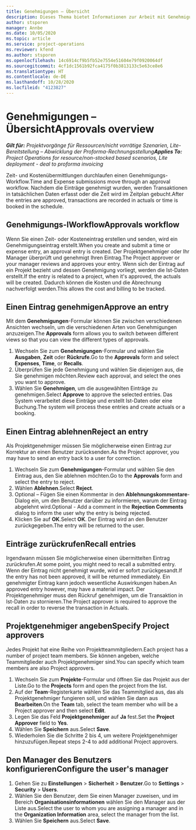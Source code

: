 ```yaml
---
title: Genehmigungen – Übersicht
description: Dieses Thema bietet Informationen zur Arbeit mit Genehmigungen in Project Operations.
author: stsporen
manager: Annbe
ms.date: 10/05/2020
ms.topic: article
ms.service: project-operations
ms.reviewer: kfend
ms.author: stsporen
ms.openlocfilehash: 14c6914cf9b5fb52e7554e51604e79f0920064df
ms.sourcegitcommit: 4cf1dc1561b92fca4175f0b3813133c5e63ce8e6
ms.translationtype: HT
ms.contentlocale: de-DE
ms.lasthandoff: 10/28/2020
ms.locfileid: "4123827"
---
```

# <a name="approvals-overview"></a><span data-ttu-id="eeb8e-103">Genehmigungen – Übersicht</span><span class="sxs-lookup"><span data-stu-id="eeb8e-103">Approvals overview</span></span>

<span data-ttu-id="eeb8e-104">_**Gilt für:** Projektvorgänge für Ressourcen/nicht vorrätige Szenarien, Lite-Bereitstellung – Abwicklung der Proforma-Rechnungsstellung_</span><span class="sxs-lookup"><span data-stu-id="eeb8e-104">_**Applies To:** Project Operations for resource/non-stocked based scenarios, Lite deployment - deal to proforma invoicing_</span></span>

<span data-ttu-id="eeb8e-105">Zeit- und Kostenübermittlungen durchlaufen einen Genehmigungs-Workflow.</span><span class="sxs-lookup"><span data-stu-id="eeb8e-105">Time and Expense submissions move through an approval workflow.</span></span> <span data-ttu-id="eeb8e-106">Nachdem die Einträge genehmigt wurden, werden Transaktionen in tatsächlichen Daten erfasst oder die Zeit wird im Zeitplan gebucht.</span><span class="sxs-lookup"><span data-stu-id="eeb8e-106">After the entries are approved, transactions are recorded in actuals or time is booked in the schedule.</span></span>

## <a name="approvals-workflow"></a><span data-ttu-id="eeb8e-107">Genehmigungs-lWorkflow</span><span class="sxs-lookup"><span data-stu-id="eeb8e-107">Approvals workflow</span></span>
<span data-ttu-id="eeb8e-108">Wenn Sie einen Zeit- oder Kosteneintrag erstellen und senden, wird ein Genehmigungseintrag erstellt.</span><span class="sxs-lookup"><span data-stu-id="eeb8e-108">When you create and submit a time or expense entry, an approval entry is created.</span></span> <span data-ttu-id="eeb8e-109">Der Projektgenehmiger oder Ihr Manager überprüft und genehmigt Ihren Eintrag.</span><span class="sxs-lookup"><span data-stu-id="eeb8e-109">The Project approver or your manager reviews and approves your entry.</span></span> <span data-ttu-id="eeb8e-110">Wenn sich der Eintrag auf ein Projekt bezieht und dessen Genehmigung vorliegt, werden die Ist-Daten erstellt.</span><span class="sxs-lookup"><span data-stu-id="eeb8e-110">If the entry is related to a project, when it's approved, the actuals will be created.</span></span> <span data-ttu-id="eeb8e-111">Dadurch können die Kosten und die Abrechnung nachverfolgt werden.</span><span class="sxs-lookup"><span data-stu-id="eeb8e-111">This allows the cost and billing to be tracked.</span></span> 

## <a name="approve-an-entry"></a><span data-ttu-id="eeb8e-112">Einen Eintrag genehmigen</span><span class="sxs-lookup"><span data-stu-id="eeb8e-112">Approve an entry</span></span>
<span data-ttu-id="eeb8e-113">Mit dem **Genehmigungen**-Formular können Sie zwischen verschiedenen Ansichten wechseln, um die verschiedenen Arten von Genehmigungen anzuzeigen.</span><span class="sxs-lookup"><span data-stu-id="eeb8e-113">The **Approvals** form allows you to switch between different views so that you can view the different types of approvals.</span></span>
  
1. <span data-ttu-id="eeb8e-114">Wechseln Sie zum **Genehmigungen**-Formular und wählen Sie **Ausgaben**, **Zeit** oder **Rückrufe**.</span><span class="sxs-lookup"><span data-stu-id="eeb8e-114">Go to the **Approvals** form and select **Expenses**, **Time**, or **Recalls**.</span></span>
2. <span data-ttu-id="eeb8e-115">Überprüfen Sie jede Genehmigung und wählen Sie diejenigen aus, die Sie genehmigen möchten.</span><span class="sxs-lookup"><span data-stu-id="eeb8e-115">Review each approval, and select the ones you want to approve.</span></span>
3. <span data-ttu-id="eeb8e-116">Wählen Sie **Genehmigen**, um die ausgewählten Einträge zu genehmigen.</span><span class="sxs-lookup"><span data-stu-id="eeb8e-116">Select **Approve** to approve the selected entries.</span></span>
<span data-ttu-id="eeb8e-117">Das System verarbeitet diese Einträge und erstellt Ist-Daten oder eine Buchung.</span><span class="sxs-lookup"><span data-stu-id="eeb8e-117">The system will process these entries and create actuals or a booking.</span></span>

## <a name="reject-an-entry"></a><span data-ttu-id="eeb8e-118">Einen Eintrag ablehnen</span><span class="sxs-lookup"><span data-stu-id="eeb8e-118">Reject an entry</span></span>
<span data-ttu-id="eeb8e-119">Als Projektgenehmiger müssen Sie möglicherweise einen Eintrag zur Korrektur an einen Benutzer zurücksenden.</span><span class="sxs-lookup"><span data-stu-id="eeb8e-119">As the Project approver, you may have to send an entry back to a user for correction.</span></span>
  
1. <span data-ttu-id="eeb8e-120">Wechseln Sie zum **Genehmigungen**-Formular und wählen Sie den Eintrag aus, den Sie ablehnen möchten.</span><span class="sxs-lookup"><span data-stu-id="eeb8e-120">Go to the **Approvals** form and select the entry to reject.</span></span> 
2. <span data-ttu-id="eeb8e-121">Wählen **Ablehnen**.</span><span class="sxs-lookup"><span data-stu-id="eeb8e-121">Select **Reject**.</span></span>
3. <span data-ttu-id="eeb8e-122">Optional – Fügen Sie einen Kommentar in den **Ablehnungskommentare**-Dialog ein, um den Benutzer darüber zu informieren, warum der Eintrag abgelehnt wird.</span><span class="sxs-lookup"><span data-stu-id="eeb8e-122">Optional - Add a comment in the **Rejection Comments** dialog to inform the user why the entry is being rejected.</span></span>
4. <span data-ttu-id="eeb8e-123">Klicken Sie auf **OK**.</span><span class="sxs-lookup"><span data-stu-id="eeb8e-123">Select **OK**.</span></span> <span data-ttu-id="eeb8e-124">Der Eintrag wird an den Benutzer zurückgegeben.</span><span class="sxs-lookup"><span data-stu-id="eeb8e-124">The entry will be returned to the user.</span></span>
  
## <a name="recall-entries"></a><span data-ttu-id="eeb8e-125">Einträge zurückrufen</span><span class="sxs-lookup"><span data-stu-id="eeb8e-125">Recall entries</span></span>
<span data-ttu-id="eeb8e-126">Irgendwann müssen Sie möglicherweise einen übermittelten Eintrag zurückrufen.</span><span class="sxs-lookup"><span data-stu-id="eeb8e-126">At some point, you might need to recall a submitted entry.</span></span> <span data-ttu-id="eeb8e-127">Wenn der Eintrag nicht genehmigt wurde, wird er sofort zurückgesandt.</span><span class="sxs-lookup"><span data-stu-id="eeb8e-127">If the entry has not been approved, it will be returned immediately.</span></span> <span data-ttu-id="eeb8e-128">Ein genehmigter Eintrag kann jedoch wesentliche Auswirkungen haben.</span><span class="sxs-lookup"><span data-stu-id="eeb8e-128">An approved entry however, may have a material impact.</span></span> <span data-ttu-id="eeb8e-129">Der Projektgenehmiger muss den Rückruf genehmigen, um die Transaktion in Ist-Daten zu stornieren.</span><span class="sxs-lookup"><span data-stu-id="eeb8e-129">The Project approver is required to approve the recall in order to reverse the transaction in Actuals.</span></span>

## <a name="specify-project-approvers"></a><span data-ttu-id="eeb8e-130">Projektgenehmiger angeben</span><span class="sxs-lookup"><span data-stu-id="eeb8e-130">Specify Project approvers</span></span>
<span data-ttu-id="eeb8e-131">Jedes Projekt hat eine Reihe von Projektteammitgliedern.</span><span class="sxs-lookup"><span data-stu-id="eeb8e-131">Each project has a number of project team members.</span></span> <span data-ttu-id="eeb8e-132">Sie können angeben, welche Teammitglieder auch Projektgenehmiger sind.</span><span class="sxs-lookup"><span data-stu-id="eeb8e-132">You can specify which team members are also Project approvers.</span></span>

1. <span data-ttu-id="eeb8e-133">Wechseln Sie zum **Projekte**-Formular und öffnen Sie das Projekt aus der Liste.</span><span class="sxs-lookup"><span data-stu-id="eeb8e-133">Go to the **Projects** form and open the project from the list.</span></span>
2. <span data-ttu-id="eeb8e-134">Auf der **Team**-Registerkarte wählen Sie das Teammitglied aus, das als Projektgenehmiger fungieren soll, und wählen Sie dann aus **Bearbeiten**.</span><span class="sxs-lookup"><span data-stu-id="eeb8e-134">On the **Team** tab, select the team member who will be a Project approver and then select **Edit**.</span></span>
3. <span data-ttu-id="eeb8e-135">Legen Sie das Feld **Projektgenehmiger** auf **Ja** fest.</span><span class="sxs-lookup"><span data-stu-id="eeb8e-135">Set the **Project Approver** field to **Yes**.</span></span>
4. <span data-ttu-id="eeb8e-136">Wählen Sie **Speichern** aus.</span><span class="sxs-lookup"><span data-stu-id="eeb8e-136">Select **Save**.</span></span>
5. <span data-ttu-id="eeb8e-137">Wiederholen Sie die Schritte 2 bis 4, um weitere Projektgenehmiger hinzuzufügen.</span><span class="sxs-lookup"><span data-stu-id="eeb8e-137">Repeat steps 2-4 to add additional Project approvers.</span></span>

## <a name="configure-the-users-manager"></a><span data-ttu-id="eeb8e-138">Den Manager des Benutzers konfigurieren</span><span class="sxs-lookup"><span data-stu-id="eeb8e-138">Configure the user's manager</span></span>

1. <span data-ttu-id="eeb8e-139">Gehen Sie zu **Einstellungen** > **Sicherheit** > **Benutzer**.</span><span class="sxs-lookup"><span data-stu-id="eeb8e-139">Go to **Settings** > **Security** > **Users**.</span></span>
2. <span data-ttu-id="eeb8e-140">Wählen Sie den Benutzer, dem Sie einen Manager zuweisen, und im Bereich **Organisationsinformationen** wählen Sie den Manager aus der Liste aus.</span><span class="sxs-lookup"><span data-stu-id="eeb8e-140">Select the user to whom you are assigning a manager and in the **Organization Information** area, select the manager from the list.</span></span> 
3. <span data-ttu-id="eeb8e-141">Wählen Sie **Speichern** aus.</span><span class="sxs-lookup"><span data-stu-id="eeb8e-141">Select **Save**.</span></span>



